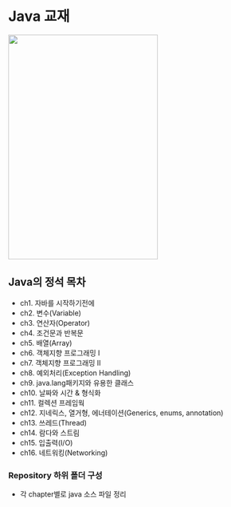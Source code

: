 # Java 교재
<img src="http://image.yes24.com/momo/TopCate1232/MidCate001/123105190.jpg" width="300px" height="450px">

## Java의 정석 목차
* ch1. 자바를 시작하기전에
* ch2. 변수(Variable)
* ch3. 연산자(Operator)
* ch4. 조건문과 반복문
* ch5. 배열(Array)
* ch6. 객체지향 프로그래밍 Ⅰ
* ch7. 객체지향 프로그래밍 Ⅱ
* ch8. 예외처리(Exception Handling)
* ch9. java.lang패키지와 유용한 클래스
* ch10. 날짜와 시간 & 형식화
* ch11. 컬렉션 프레임웍
* ch12. 지네릭스, 열거형, 에너테이션(Generics, enums, annotation)
* ch13. 쓰레드(Thread)
* ch14. 람다와 스트림
* ch15. 입출력(I/O)
* ch16. 네트워킹(Networking)

### Repository 하위 폴더 구성
* 각 chapter별로 java 소스 파일 정리
